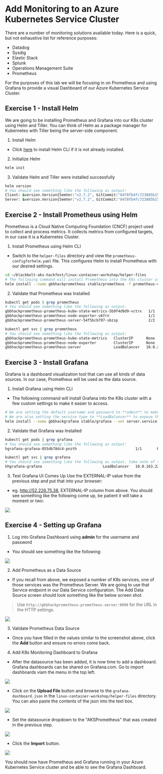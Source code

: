 # Add Monitoring to an Azure Kubernetes Service Cluster

There are a number of monitoring solutions available today. Here is a quick, but not exhaustive list for reference purposes:
* Datadog
* Sysdig
* Elastic Stack
* Splunk
* Operations Management Suite
* Prometheus

For the purposes of this lab we will be focusing in on Prometheus and using Grafana to provide a visual Dashboard of our Azure Kubernetes Service Cluster.

## Exercise 1 - Install Helm

We are going to be installing Prometheus and Grafana into our K8s cluster using Helm and Tiller. You can think of Helm as a package manager for Kubernetes with Tiller being the server-side component.

1. Install Helm
* Click [here](https://docs.helm.sh/using_helm/#installing-helm) to install Helm CLI if it is not already installed.

2. Initialize Helm
```bash
helm init
```
3. Validate Helm and Tiller were installed successfully
```bash
helm version
# You should see something like the following as output:
Client: &version.Version{SemVer:"v2.7.2", GitCommit:"8478fb4fc723885b155c924d1c8c410b7a9444e6", GitTreeState:"clean"}
Server: &version.Version{SemVer:"v2.7.2", GitCommit:"8478fb4fc723885b155c924d1c8c410b7a9444e6", GitTreeState:"clean"}
```

## Exercise 2 - Install Prometheus using Helm
Prometheus is a Cloud Native Computing Foundation (CNCF) project used to collect and process metrics. It collects metrics from configured targets, in our case it is a Kubernetes Cluster.

1. Install Prometheus using Helm CLI

* Switch to the `helper-files` directory and view the `prometheus-configforhelm.yaml` file. This configures Helm to install Prometheus with our desired settings.
```bash
cd ~/blackbelt-aks-hackfest/linux-container-workshop/helper-files
# The following command will install Prometheus into the K8s cluster using custom settings.
helm install --name gbbhackprometheus stable/prometheus -f prometheus-configforhelm.yaml
```
2. Validate that Prometheus was Installed
``` bash
kubectl get pods | grep prometheus
# You should see something like the following as output:
gbbhackprometheus-prometheus-kube-state-metrics-5b9f4d9d9-vctrx   1/1       Running   0          3m
gbbhackprometheus-prometheus-node-exporter-v6frn                  1/1       Running   0          3m
gbbhackprometheus-prometheus-server-54f5bcb797-sbzsp              2/2       Running   0          3m
```

```bash
kubectl get svc | grep prometheus
# You should see something like the following as output:
gbbhackprometheus-prometheus-kube-state-metrics   ClusterIP      None           <none>          80/TCP           3m
gbbhackprometheus-prometheus-node-exporter        ClusterIP      None           <none>          9100/TCP         3m
gbbhackprometheus-prometheus-server               LoadBalancer   10.0.212.145   52.168.100.25   9090:32340/TCP   3m
```

## Exercise 3 - Install Grafana
Grafana is a dashboard visualization tool that can use all kinds of data sources. In our case, Prometheus will be used as the data source.

1. Install Grafana using Helm CLI
* The following command will install Grafana into the K8s cluster with a few custom settings to make it easier to access.

```bash
# We are setting the default username and password to **admin** to make it easier to remember.
# We are also setting the service type to **LoadBalancer** to expose the service outside of the cluster and make it accessible via the Internet.
helm install --name gbbhackgrafana stable/grafana --set server.service.type=LoadBalancer,server.adminUser=admin,server.adminPassword=admin
```
2. Validate that Grafana was Installed
```bash
kubectl get pods | grep grafana
# You should see something like the following as output:
hgrafana-grafana-855db78dc4-pnzth                           1/1       Running   0          2h
```

```bash
kubectl get svc | grep grafana
# You should see something like the following as output, take note of the **EXTERNAL-IP column**:
khgrafana-grafana                            LoadBalancer   10.0.163.226   "52.226.75.38"     80:31476/TCP   2h
```
3. Test Grafana UI Comes Up
Use the EXTERNAL-IP value from the previous step and put that into your browser:
* eg. http://52.226.75.38, EXTERNAL-IP column from above. You should see something like the following come up, be patient it will take a moment or two:

![](img/8-grafana_default.png)

## Exercise 4 - Setting up Grafana
1. Log into Grafana Dashboard using **admin** for the username and password
* You should see something like the following:

![](img/8-grafana_loggedin.png)

2. Add Prometheus as a Data Source
* If you recall from above, we exposed a number of K8s services, one of those services was the Prometheus Server. We are going to use that Service endpoint in our Data Service configuration. The Add Data Source screen should look something like the below screen shot.

> Use `http://gbbhackprometheus-prometheus-server:9090` for the URL in the HTTP settings.

![](img/8-grafana_datasource.png)

3. Validate Prometheus Data Source
* Once you have filled in the values similar to the screenshot above, click the **Add** button and ensure no errors come back.
4. Add K8s Monitoring Dashboard to Grafana
* After the datasource has been added, it is now time to add a dashboard. Grafana dashboards can be shared on Grafana.com. Go to import dashboards viam the menu in the top left.

![](img/8-grafana_dashboardimport.png)

* Click on the **Upload File** button and browse to the `grafana-dashboard.json` in the `linux-container-workshop/helper-files` directory. You can also paste the contents of the json into the text box.

![](img/8-grafana_dashboardid.png)


* Set the datasource dropdown to the "AKSPrometheus" that was created in the previous step. 

![](img/8-grafana_dashboardsave.png)


* Click the **Import** button.


![](img/8-grafana_k8sdashboard.png)


You should now have Prometheus and Grafana running in your Azure Kubernetes Service cluster and be able to see the Grafana Dashboard.
